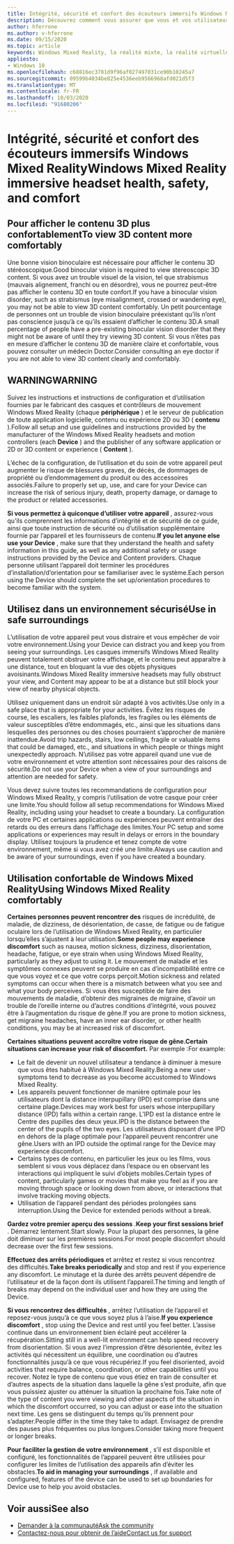 ```yaml
---
title: Intégrité, sécurité et confort des écouteurs immersifs Windows Mixed Reality
description: Découvrez comment vous assurer que vous et vos utilisateurs soyez sains, sûrs et familiers quand vous utilisez des applications Windows Mixed Reality.
author: hferrone
ms.author: v-hferrone
ms.date: 09/15/2020
ms.topic: article
keywords: Windows Mixed Reality, la réalité mixte, la réalité virtuelle, VR, MR, feedback, Hub de commentaires, bogues
appliesto:
- Windows 10
ms.openlocfilehash: c68816ec3781d9f96af027497031ce90b10245a7
ms.sourcegitcommit: 09599b4034be825e4536eeb9566968afd021d5f3
ms.translationtype: MT
ms.contentlocale: fr-FR
ms.lasthandoff: 10/03/2020
ms.locfileid: "91680206"
---
```

# <a name="windows-mixed-reality-immersive-headset-health-safety-and-comfort"></a><span data-ttu-id="a87e3-104">Intégrité, sécurité et confort des écouteurs immersifs Windows Mixed Reality</span><span class="sxs-lookup"><span data-stu-id="a87e3-104">Windows Mixed Reality immersive headset health, safety, and comfort</span></span>

## <a name="to-view-3d-content-more-comfortably"></a><span data-ttu-id="a87e3-105">Pour afficher le contenu 3D plus confortablement</span><span class="sxs-lookup"><span data-stu-id="a87e3-105">To view 3D content more comfortably</span></span>

<span data-ttu-id="a87e3-106">Une bonne vision binoculaire est nécessaire pour afficher le contenu 3D stéréoscopique.</span><span class="sxs-lookup"><span data-stu-id="a87e3-106">Good binocular vision is required to view stereoscopic 3D content.</span></span> <span data-ttu-id="a87e3-107">Si vous avez un trouble visuel de la vision, tel que strabismus (mauvais alignement, franchi ou en désordre), vous ne pourrez peut-être pas afficher le contenu 3D en toute confort.</span><span class="sxs-lookup"><span data-stu-id="a87e3-107">If you have a binocular vision disorder, such as strabismus (eye misalignment, crossed or wandering eye), you may not be able to view 3D content comfortably.</span></span> <span data-ttu-id="a87e3-108">Un petit pourcentage de personnes ont un trouble de vision binoculaire préexistant qu’ils n’ont pas conscience jusqu’à ce qu’ils essaient d’afficher le contenu 3D.</span><span class="sxs-lookup"><span data-stu-id="a87e3-108">A small percentage of people have a pre-existing binocular vision disorder that they might not be aware of until they try viewing 3D content.</span></span> <span data-ttu-id="a87e3-109">Si vous n’êtes pas en mesure d’afficher le contenu 3D de manière claire et confortable, vous pouvez consulter un médecin Doctor.</span><span class="sxs-lookup"><span data-stu-id="a87e3-109">Consider consulting an eye doctor if you are not able to view 3D content clearly and comfortably.</span></span>

## <a name="warning"></a><span data-ttu-id="a87e3-110">WARNING</span><span class="sxs-lookup"><span data-stu-id="a87e3-110">WARNING</span></span>

<span data-ttu-id="a87e3-111">Suivez les instructions et instructions de configuration et d’utilisation fournies par le fabricant des casques et contrôleurs de mouvement Windows Mixed Reality (chaque **périphérique** ) et le serveur de publication de toute application logicielle, contenu ou expérience 2D ou 3D ( **contenu** ).</span><span class="sxs-lookup"><span data-stu-id="a87e3-111">Follow all setup and use guidelines and instructions provided by the manufacturer of the Windows Mixed Reality headsets and motion controllers (each **Device** ) and the publisher of any software application or 2D or 3D content or experience ( **Content** ).</span></span>

<span data-ttu-id="a87e3-112">L’échec de la configuration, de l’utilisation et du soin de votre appareil peut augmenter le risque de blessures graves, de décès, de dommages de propriété ou d’endommagement du produit ou des accessoires associés.</span><span class="sxs-lookup"><span data-stu-id="a87e3-112">Failure to properly set up, use, and care for your Device can increase the risk of serious injury, death, property damage, or damage to the product or related accessories.</span></span>

<span data-ttu-id="a87e3-113">**Si vous permettez à quiconque d’utiliser votre appareil** , assurez-vous qu’ils comprennent les informations d’intégrité et de sécurité de ce guide, ainsi que toute instruction de sécurité ou d’utilisation supplémentaire fournie par l’appareil et les fournisseurs de contenu.</span><span class="sxs-lookup"><span data-stu-id="a87e3-113">**If you let anyone else use your Device** , make sure that they understand the health and safety information in this guide, as well as any additional safety or usage instructions provided by the Device and Content providers.</span></span> <span data-ttu-id="a87e3-114">Chaque personne utilisant l’appareil doit terminer les procédures d’installation/d’orientation pour se familiariser avec le système.</span><span class="sxs-lookup"><span data-stu-id="a87e3-114">Each person using the Device should complete the set up/orientation procedures to become familiar with the system.</span></span>

## <a name="use-in-safe-surroundings"></a><span data-ttu-id="a87e3-115">Utilisez dans un environnement sécurisé</span><span class="sxs-lookup"><span data-stu-id="a87e3-115">Use in safe surroundings</span></span>

<span data-ttu-id="a87e3-116">L’utilisation de votre appareil peut vous distraire et vous empêcher de voir votre environnement.</span><span class="sxs-lookup"><span data-stu-id="a87e3-116">Using your Device can distract you and keep you from seeing your surroundings.</span></span> <span data-ttu-id="a87e3-117">Les casques immersifs Windows Mixed Reality peuvent totalement obstruer votre affichage, et le contenu peut apparaître à une distance, tout en bloquant la vue des objets physiques avoisinants.</span><span class="sxs-lookup"><span data-stu-id="a87e3-117">Windows Mixed Reality immersive headsets may fully obstruct your view, and Content may appear to be at a distance but still block your view of nearby physical objects.</span></span>

<span data-ttu-id="a87e3-118">Utilisez uniquement dans un endroit sûr adapté à vos activités.</span><span class="sxs-lookup"><span data-stu-id="a87e3-118">Use only in a safe place that is appropriate for your activities.</span></span> <span data-ttu-id="a87e3-119">Évitez les risques de course, les escaliers, les faibles plafonds, les fragiles ou les éléments de valeur susceptibles d’être endommagés, etc., ainsi que les situations dans lesquelles des personnes ou des choses pourraient s’approcher de manière inattendue.</span><span class="sxs-lookup"><span data-stu-id="a87e3-119">Avoid trip hazards, stairs, low ceilings, fragile or valuable items that could be damaged, etc., and situations in which people or things might unexpectedly approach.</span></span> <span data-ttu-id="a87e3-120">N’utilisez pas votre appareil quand une vue de votre environnement et votre attention sont nécessaires pour des raisons de sécurité.</span><span class="sxs-lookup"><span data-stu-id="a87e3-120">Do not use your Device when a view of your surroundings and attention are needed for safety.</span></span>

<span data-ttu-id="a87e3-121">Vous devez suivre toutes les recommandations de configuration pour Windows Mixed Reality, y compris l’utilisation de votre casque pour créer une limite.</span><span class="sxs-lookup"><span data-stu-id="a87e3-121">You should follow all setup recommendations for Windows Mixed Reality, including using your headset to create a boundary.</span></span> <span data-ttu-id="a87e3-122">La configuration de votre PC et certaines applications ou expériences peuvent entraîner des retards ou des erreurs dans l’affichage des limites.</span><span class="sxs-lookup"><span data-stu-id="a87e3-122">Your PC setup and some applications or experiences may result in delays or errors in the boundary display.</span></span> <span data-ttu-id="a87e3-123">Utilisez toujours la prudence et tenez compte de votre environnement, même si vous avez créé une limite.</span><span class="sxs-lookup"><span data-stu-id="a87e3-123">Always use caution and be aware of your surroundings, even if you have created a boundary.</span></span>

## <a name="using-windows-mixed-reality-comfortably"></a><span data-ttu-id="a87e3-124">Utilisation confortable de Windows Mixed Reality</span><span class="sxs-lookup"><span data-stu-id="a87e3-124">Using Windows Mixed Reality comfortably</span></span>

<span data-ttu-id="a87e3-125">**Certaines personnes peuvent rencontrer des** risques de incrédulité, de maladie, de dizziness, de désorientation, de casse, de fatigue ou de fatigue oculaire lors de l’utilisation de Windows Mixed Reality, en particulier lorsqu’elles s’ajustent à leur utilisation.</span><span class="sxs-lookup"><span data-stu-id="a87e3-125">**Some people may experience discomfort** such as nausea, motion sickness, dizziness, disorientation, headache, fatigue, or eye strain when using Windows Mixed Reality, particularly as they adjust to using it.</span></span> <span data-ttu-id="a87e3-126">Le mouvement de maladie et les symptômes connexes peuvent se produire en cas d’incompatibilité entre ce que vous voyez et ce que votre corps perçoit.</span><span class="sxs-lookup"><span data-stu-id="a87e3-126">Motion sickness and related symptoms can occur when there is a mismatch between what you see and what your body perceives.</span></span> <span data-ttu-id="a87e3-127">Si vous êtes susceptible de faire des mouvements de maladie, d’obtenir des migraines de migraine, d’avoir un trouble de l’oreille interne ou d’autres conditions d’intégrité, vous pouvez être à l’augmentation du risque de gêne.</span><span class="sxs-lookup"><span data-stu-id="a87e3-127">If you are prone to motion sickness, get migraine headaches, have an inner ear disorder, or other health conditions, you may be at increased risk of discomfort.</span></span>

<span data-ttu-id="a87e3-128">**Certaines situations peuvent accroître votre risque de gêne.**</span><span class="sxs-lookup"><span data-stu-id="a87e3-128">**Certain situations can increase your risk of discomfort.**</span></span> <span data-ttu-id="a87e3-129">Par exemple :</span><span class="sxs-lookup"><span data-stu-id="a87e3-129">For example:</span></span>

* <span data-ttu-id="a87e3-130">Le fait de devenir un nouvel utilisateur a tendance à diminuer à mesure que vous êtes habitué à Windows Mixed Reality.</span><span class="sxs-lookup"><span data-stu-id="a87e3-130">Being a new user - symptoms tend to decrease as you become accustomed to Windows Mixed Reality.</span></span>
* <span data-ttu-id="a87e3-131">Les appareils peuvent fonctionner de manière optimale pour les utilisateurs dont la distance interpupillary (IPD) est comprise dans une certaine plage.</span><span class="sxs-lookup"><span data-stu-id="a87e3-131">Devices may work best for users whose interpupillary distance (IPD) falls within a certain range.</span></span> <span data-ttu-id="a87e3-132">L’IPD est la distance entre le Centre des pupilles des deux yeux.</span><span class="sxs-lookup"><span data-stu-id="a87e3-132">IPD is the distance between the center of the pupils of the two eyes.</span></span> <span data-ttu-id="a87e3-133">Les utilisateurs disposant d’une IPD en dehors de la plage optimale pour l’appareil peuvent rencontrer une gêne.</span><span class="sxs-lookup"><span data-stu-id="a87e3-133">Users with an IPD outside the optimal range for the Device may experience discomfort.</span></span>
* <span data-ttu-id="a87e3-134">Certains types de contenu, en particulier les jeux ou les films, vous semblent si vous vous déplacez dans l’espace ou en observant les interactions qui impliquent le suivi d’objets mobiles.</span><span class="sxs-lookup"><span data-stu-id="a87e3-134">Certain types of content, particularly games or movies that make you feel as if you are moving through space or looking down from above, or interactions that involve tracking moving objects.</span></span>
* <span data-ttu-id="a87e3-135">Utilisation de l’appareil pendant des périodes prolongées sans interruption.</span><span class="sxs-lookup"><span data-stu-id="a87e3-135">Using the Device for extended periods without a break.</span></span>

<span data-ttu-id="a87e3-136">**Gardez votre premier aperçu des sessions** .</span><span class="sxs-lookup"><span data-stu-id="a87e3-136">**Keep your first sessions brief** .</span></span> <span data-ttu-id="a87e3-137">Démarrez lentement.</span><span class="sxs-lookup"><span data-stu-id="a87e3-137">Start slowly.</span></span> <span data-ttu-id="a87e3-138">Pour la plupart des personnes, la gêne doit diminuer sur les premières sessions.</span><span class="sxs-lookup"><span data-stu-id="a87e3-138">For most people discomfort should decrease over the first few sessions.</span></span>

<span data-ttu-id="a87e3-139">**Effectuez des arrêts périodiques** et arrêtez et restez si vous rencontrez des difficultés.</span><span class="sxs-lookup"><span data-stu-id="a87e3-139">**Take breaks periodically** and stop and rest if you experience any discomfort.</span></span> <span data-ttu-id="a87e3-140">Le minutage et la durée des arrêts peuvent dépendre de l’utilisateur et de la façon dont ils utilisent l’appareil.</span><span class="sxs-lookup"><span data-stu-id="a87e3-140">The timing and length of breaks may depend on the individual user and how they are using the Device.</span></span>

<span data-ttu-id="a87e3-141">**Si vous rencontrez des difficultés** , arrêtez l’utilisation de l’appareil et reposez-vous jusqu’à ce que vous soyez plus à l’aise.</span><span class="sxs-lookup"><span data-stu-id="a87e3-141">**If you experience discomfort** , stop using the Device and rest until you feel better.</span></span> <span data-ttu-id="a87e3-142">L’assise continue dans un environnement bien éclairé peut accélérer la récupération.</span><span class="sxs-lookup"><span data-stu-id="a87e3-142">Sitting still in a well-lit environment can help speed recovery from disorientation.</span></span> <span data-ttu-id="a87e3-143">Si vous avez l’impression d’être désorientée, évitez les activités qui nécessitent un équilibre, une coordination ou d’autres fonctionnalités jusqu’à ce que vous récupériez.</span><span class="sxs-lookup"><span data-stu-id="a87e3-143">If you feel disoriented, avoid activities that require balance, coordination, or other capabilities until you recover.</span></span> <span data-ttu-id="a87e3-144">Notez le type de contenu que vous étiez en train de consulter et d’autres aspects de la situation dans laquelle la gêne s’est produite, afin que vous puissiez ajuster ou atténuer la situation la prochaine fois.</span><span class="sxs-lookup"><span data-stu-id="a87e3-144">Take note of the type of content you were viewing and other aspects of the situation in which the discomfort occurred, so you can adjust or ease into the situation next time.</span></span> <span data-ttu-id="a87e3-145">Les gens se distinguent du temps qu’ils prennent pour s’adapter.</span><span class="sxs-lookup"><span data-stu-id="a87e3-145">People differ in the time they take to adapt.</span></span> <span data-ttu-id="a87e3-146">Envisagez de prendre des pauses plus fréquentes ou plus longues.</span><span class="sxs-lookup"><span data-stu-id="a87e3-146">Consider taking more frequent or longer breaks.</span></span>

<span data-ttu-id="a87e3-147">**Pour faciliter la gestion de votre environnement** , s’il est disponible et configuré, les fonctionnalités de l’appareil peuvent être utilisées pour configurer les limites de l’utilisation des appareils afin d’éviter les obstacles.</span><span class="sxs-lookup"><span data-stu-id="a87e3-147">**To aid in managing your surroundings** , if available and configured, features of the device can be used to set up boundaries for Device use to help you avoid obstacles.</span></span>


## <a name="see-also"></a><span data-ttu-id="a87e3-148">Voir aussi</span><span class="sxs-lookup"><span data-stu-id="a87e3-148">See also</span></span>
* [<span data-ttu-id="a87e3-149">Demander à la communauté</span><span class="sxs-lookup"><span data-stu-id="a87e3-149">Ask the community</span></span>](https://answers.microsoft.com)
* [<span data-ttu-id="a87e3-150">Contactez-nous pour obtenir de l’aide</span><span class="sxs-lookup"><span data-stu-id="a87e3-150">Contact us for support</span></span>](https://support.microsoft.com/contactus/)